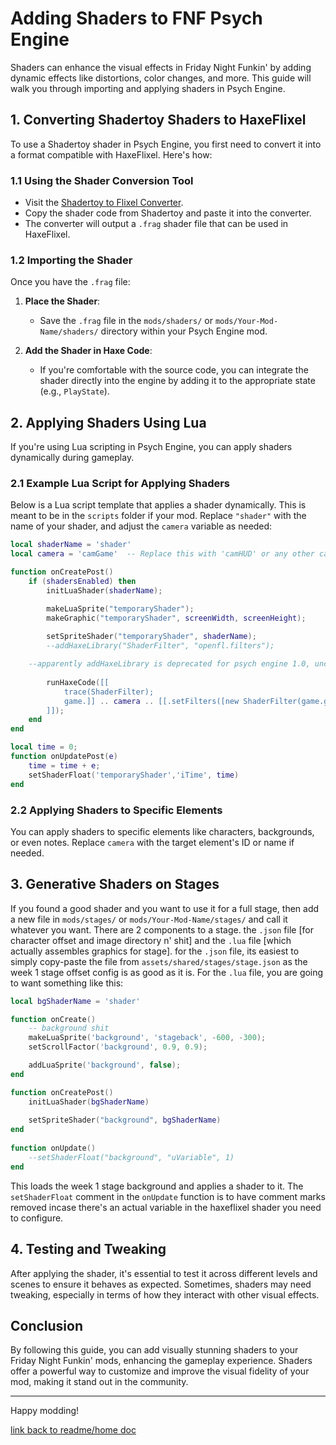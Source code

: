 # Adding Shaders to FNF Psych Engine

Shaders can enhance the visual effects in Friday Night Funkin' by adding dynamic effects like distortions, color changes, and more. This guide will walk you through importing and applying shaders in Psych Engine.

## 1. Converting Shadertoy Shaders to HaxeFlixel

To use a Shadertoy shader in Psych Engine, you first need to convert it into a format compatible with HaxeFlixel. Here's how:

### 1.1 Using the Shader Conversion Tool

- Visit the [Shadertoy to Flixel Converter](https://theleername.github.io/ShadertoyToFlixel).
- Copy the shader code from Shadertoy and paste it into the converter.
- The converter will output a `.frag` shader file that can be used in HaxeFlixel.

### 1.2 Importing the Shader

Once you have the `.frag` file:

1. **Place the Shader**: 
   - Save the `.frag` file in the `mods/shaders/` or `mods/Your-Mod-Name/shaders/` directory within your Psych Engine mod.

2. **Add the Shader in Haxe Code**:
   - If you're comfortable with the source code, you can integrate the shader directly into the engine by adding it to the appropriate state (e.g., `PlayState`).

## 2. Applying Shaders Using Lua

If you're using Lua scripting in Psych Engine, you can apply shaders dynamically during gameplay.

### 2.1 Example Lua Script for Applying Shaders

Below is a Lua script template that applies a shader dynamically. This is meant to be in the `scripts` folder if your mod. Replace `"shader"` with the name of your shader, and adjust the `camera` variable as needed:

```lua
local shaderName = 'shader'
local camera = 'camGame'  -- Replace this with 'camHUD' or any other camera if needed

function onCreatePost()
    if (shadersEnabled) then
        initLuaShader(shaderName);

        makeLuaSprite("temporaryShader");
        makeGraphic("temporaryShader", screenWidth, screenHeight);
        
        setSpriteShader("temporaryShader", shaderName);
        --addHaxeLibrary("ShaderFilter", "openfl.filters");

	--apparently addHaxeLibrary is deprecated for psych engine 1.0, uncomment the line if you are below 1.0 on something that supports shaders
	
        runHaxeCode([[
            trace(ShaderFilter);
            game.]] .. camera .. [[.setFilters([new ShaderFilter(game.getLuaObject("temporaryShader").shader)]);
        ]]);
    end
end

local time = 0;
function onUpdatePost(e)
    time = time + e;
    setShaderFloat('temporaryShader','iTime', time)
end
```

### 2.2 Applying Shaders to Specific Elements

You can apply shaders to specific elements like characters, backgrounds, or even notes. Replace `camera` with the target element's ID or name if needed.

## 3. Generative Shaders on Stages

If you found a good shader and you want to use it for a full stage, then add a new file in `mods/stages/` or `mods/Your-Mod-Name/stages/` and call it whatever you want. There are 2 components to a stage. the `.json` file [for character offset and image directory n' shit] and the `.lua` file [which actually assembles graphics for stage]. for the `.json` file, its easiest to simply copy-paste the file from `assets/shared/stages/stage.json` as the week 1 stage offset config is as good as it is. For the `.lua` file, you are going to want something like this:

```lua
local bgShaderName = 'shader'

function onCreate()
	-- background shit
	makeLuaSprite('background', 'stageback', -600, -300);
	setScrollFactor('background', 0.9, 0.9);

	addLuaSprite('background', false);
end

function onCreatePost()
    initLuaShader(bgShaderName)
 
    setSpriteShader("background", bgShaderName)
end
 
function onUpdate()
    --setShaderFloat("background", "uVariable", 1)
end
```

This loads the week 1 stage background and applies a shader to it. The `setShaderFloat` comment in the `onUpdate` function is to have comment marks removed incase there's an actual variable in the haxeflixel shader you need to configure.

## 4. Testing and Tweaking

After applying the shader, it's essential to test it across different levels and scenes to ensure it behaves as expected. Sometimes, shaders may need tweaking, especially in terms of how they interact with other visual effects.

## Conclusion

By following this guide, you can add visually stunning shaders to your Friday Night Funkin' mods, enhancing the gameplay experience. Shaders offer a powerful way to customize and improve the visual fidelity of your mod, making it stand out in the community.

---

Happy modding!

[link back to readme/home doc](https://github.com/BobbyDrawz/psych-engine-modding-docs-unofficial/blob/main/README.md)
